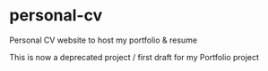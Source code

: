 # personal-cv
Personal CV website to host my portfolio &amp; resume

This is now a deprecated project / first draft for my Portfolio project
